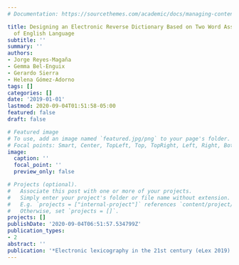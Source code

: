 ```yaml
---
# Documentation: https://sourcethemes.com/academic/docs/managing-content/

title: Designing an Electronic Reverse Dictionary Based on Two Word Association Norms
  of English Language
subtitle: ''
summary: ''
authors:
- Jorge Reyes-Magaña
- Gemma Bel-Enguix
- Gerardo Sierra
- Helena Gómez-Adorno
tags: []
categories: []
date: '2019-01-01'
lastmod: 2020-09-04T01:51:58-05:00
featured: false
draft: false

# Featured image
# To use, add an image named `featured.jpg/png` to your page's folder.
# Focal points: Smart, Center, TopLeft, Top, TopRight, Left, Right, BottomLeft, Bottom, BottomRight.
image:
  caption: ''
  focal_point: ''
  preview_only: false

# Projects (optional).
#   Associate this post with one or more of your projects.
#   Simply enter your project's folder or file name without extension.
#   E.g. `projects = ["internal-project"]` references `content/project/deep-learning/index.md`.
#   Otherwise, set `projects = []`.
projects: []
publishDate: '2020-09-04T06:51:57.534799Z'
publication_types:
- 2
abstract: ''
publication: '*Electronic lexicography in the 21st century (eLex 2019): Smart lexicography*'
---
```

